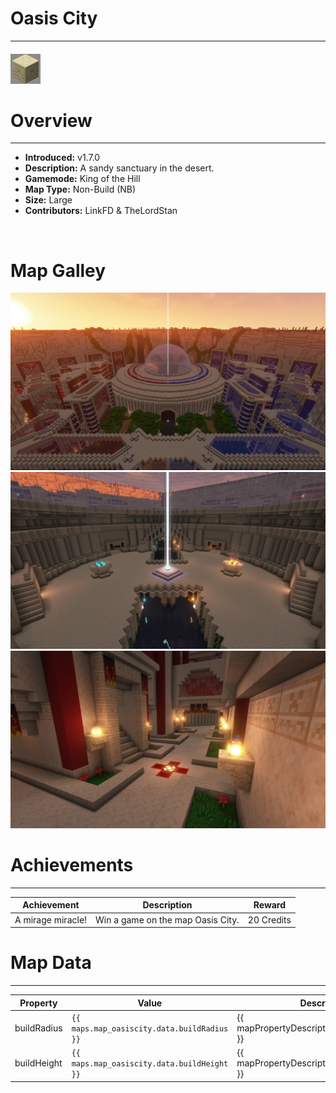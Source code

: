 <!-- replace _map_ with the actual map name -->
<!-- change gamemode type for the Map data description  -->
# Oasis City

***

#### ![oasiscityicon](../assets/maps/oasis/oasiscity-icon.jpg)

# Overview
***
- **Introduced:** v1.7.0
- **Description:** A sandy sanctuary in the desert.
- **Gamemode:** King of the Hill
- **Map Type:** Non-Build (NB)
- **Size:** Large
- **Contributors:** LinkFD & TheLordStan

<br />  

# Map Galley
![Oasis City - Overview](../assets/maps/oasis/oasiscity-overview.jpg '')
![Oasis City - Beacon](../assets/maps/oasis/oasiscity-beacon.jpg '')
![Oasis City - Spawn](../assets/maps/oasis/oasiscity-spawn.jpg '')

# Achievements
***

| Achievement | Description | Reward |
| ----- | ----- | ------ |
| A mirage miracle! | Win a game on the map Oasis City. | 20 Credits |



# Map Data
***

| Property | Value | Description |
| ----------- | ----------- | ------ |
| buildRadius |`{{ maps.map_oasiscity.data.buildRadius }}`| {{ mapPropertyDescriptions.buildRadius.koth }} |
| buildHeight |`{{ maps.map_oasiscity.data.buildHeight }}`| {{ mapPropertyDescriptions.buildHeight.koth }} |